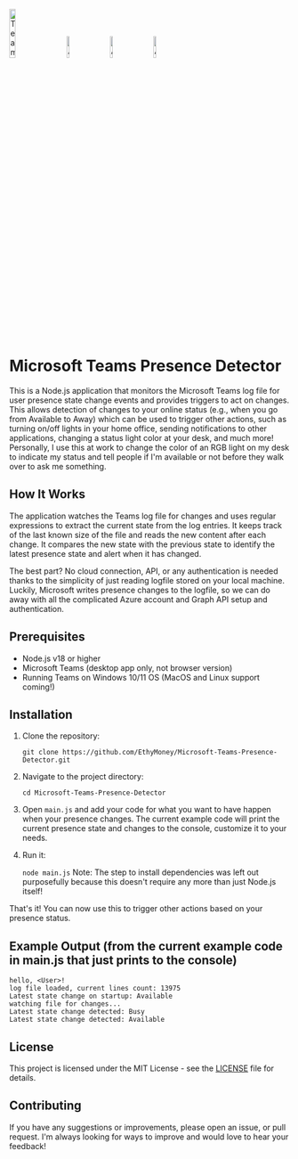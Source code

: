 <p align="left">
  <img src="https://upload.wikimedia.org/wikipedia/commons/thumb/c/c9/Microsoft_Office_Teams_%282018%E2%80%93present%29.svg/2203px-Microsoft_Office_Teams_%282018%E2%80%93present%29.svg.png" alt="Teams Logo" width="15%" height="auto">
  &nbsp;&nbsp;&nbsp;&nbsp;&nbsp;
  <img src="https://static.wixstatic.com/media/d98092_967d2f1b524e423c8c5c5644ea740e8e~mv2.png/v1/fill/w_450,h_448,al_c,q_85,usm_0.66_1.00_0.01,enc_auto/d98092_967d2f1b524e423c8c5c5644ea740e8e~mv2.png" alt="Available Icon" width="10%" height="auto">
  &nbsp;&nbsp;&nbsp;&nbsp;&nbsp;
  <img src="https://static.wixstatic.com/media/d98092_b176baa20fcb427daec31fe967c0acf7~mv2.png/v1/fill/w_450,h_448,al_c,q_85,usm_0.66_1.00_0.01,enc_auto/d98092_b176baa20fcb427daec31fe967c0acf7~mv2.png" alt="Away Icon" width="10%" height="auto">
  &nbsp;&nbsp;&nbsp;&nbsp;&nbsp;
  <img src="https://static.wixstatic.com/media/d98092_fbff9ee78d3d401891dde6cfd598e7f5~mv2.png/v1/fill/w_450,h_448,al_c,q_85,usm_0.66_1.00_0.01,enc_auto/d98092_fbff9ee78d3d401891dde6cfd598e7f5~mv2.png" alt="Available Icon" width="10%" height="auto">
  &nbsp;&nbsp;&nbsp;&nbsp;&nbsp;
</p>

# Microsoft Teams Presence Detector

This is a Node.js application that monitors the Microsoft Teams log file for user presence state change events and provides triggers to act on changes. This allows detection of changes to your online status (e.g., when you go from Available to Away) which can be used to trigger other actions, such as turning on/off lights in your home office, sending notifications to other applications, changing a status light color at your desk, and much more! Personally, I use this at work to change the color of an RGB light on my desk to indicate my status and tell people if I'm available or not before they walk over to ask me something.

## How It Works

The application watches the Teams log file for changes and uses regular expressions to extract the current state from the log entries. It keeps track of the last known size of the file and reads the new content after each change. It compares the new state with the previous state to identify the latest presence state and alert when it has changed.

The best part? No cloud connection, API, or any authentication is needed thanks to the simplicity of just reading logfile stored on your local machine. Luckily, Microsoft writes presence changes to the logfile, so we can do away with all the complicated Azure account and Graph API setup and authentication.

## Prerequisites

- Node.js v18 or higher
- Microsoft Teams (desktop app only, not browser version)
- Running Teams on Windows 10/11 OS (MacOS and Linux support coming!)

## Installation

1. Clone the repository:

      `git clone https://github.com/EthyMoney/Microsoft-Teams-Presence-Detector.git`

2. Navigate to the project directory:

      `cd Microsoft-Teams-Presence-Detector`

3. Open `main.js` and add your code for what you want to have happen when your presence changes. The current example code will print the current presence state and changes to the console, customize it to your needs.

4. Run it:

      `node main.js`   Note: The step to install dependencies was left out purposefully because this doesn't require any more than just Node.js itself!

That's it! You can now use this to trigger other actions based on your presence status.

## Example Output (from the current example code in main.js that just prints to the console)

```
hello, <User>!
log file loaded, current lines count: 13975
Latest state change on startup: Available  
watching file for changes...
Latest state change detected: Busy
Latest state change detected: Available
```

## License

This project is licensed under the MIT License - see the [LICENSE](LICENSE) file for details.

## Contributing

If you have any suggestions or improvements, please open an issue, or pull request. I'm always looking for ways to improve and would love to hear your feedback!
